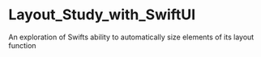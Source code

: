 # Layout_Study_with_SwiftUI
An exploration of Swifts ability to automatically size elements of its layout function
